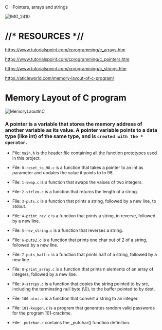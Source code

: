 C - Pointers, arrays and strings

![IMG_2410](https://github.com/hfakir/alx-low_level_programming/assets/114278488/21d74447-2b63-403f-bc8b-5ccfa7863774)

# //* RESOURCES *//

https://www.tutorialspoint.com/cprogramming/c_arrays.htm

https://www.tutorialspoint.com/cprogramming/c_pointers.htm

https://www.tutorialspoint.com/cprogramming/c_strings.htm

https://aticleworld.com/memory-layout-of-c-program/

# Memory Layout of C program

![MemoryLaoutInC](https://github.com/hfakir/alx-low_level_programming/assets/114278488/5bba2578-5362-4645-bc48-12f5ae0ce853)

### A pointer is a variable that stores the memory address of another variable as its value. A pointer variable points to a data type (like int) of the same type, and is `created with the * operator`.

- File: `main.h` is the header file containing all the function prototypes used in this project.

- File: `0-reset_to_98.c` is a function that takes a pointer to an int as parameter and updates the value it points to to 98.

- File: `1-swap.c` is a function that swaps the values of two integers.

- File: `2-strlen.c` is a function that returns the length of a string.

- File: `3-puts.c` is a function that prints a string, followed by a new line, to stdout.

- File: `4-print_rev.c` is a function that prints a string, in reverse, followed by a new line.

- File: `5-rev_string.c` is a function that reverses a string.

- File: `6-puts2.c` is a function that prints one char out of 2 of a string, followed by a new line.

- File: `7-puts_half.c` is a function that prints half of a string, followed by a new line.

- File: `8-print_array.c` is a function that prints n elements of an array of integers, followed by a new line.

- File: `9-strcpy.c` is a function that copies the string pointed to by src, including the terminating null byte (\0), to the buffer pointed to by dest.

- File: `100-atoi.c` is a function that convert a string to an integer.

- File: `101-keygen.c` is a program that generates random valid passwords for the program 101-crackme.

- File: `_putchar.c` contains the _putchar() function definition.
